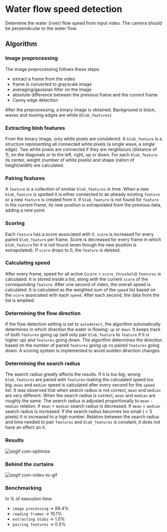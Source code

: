 # Water flow speed detection

Determine the water (river) flow speed from input video. The camera should be perpendicular to the water flow.

## Algorithm

### Image preprocessing

The image preprocessing follows these steps:
* extract a frame from the video
* frame is converted to grayscale image
* averaging/gaussian filter on the image
* absolute difference between the previous frame and the current frame
* Canny edge detection

After the preprocessing, a binary image is obtained. Background is black, waves and moving edges are white (`blob_features`).

### Extracting blob features

From the binary image, only white pixels are considered. A `blob_feature` is a structure representing all connected white pixels (a single wave, a single edge). Two white pixels are connected if they are neighbours (distance of 1), on the diagonals or to the left, right, up or down. For each `blob_feature` its center, weight (number of white pixels) and shape (ration of height/width) are calculated. 

### Pairing features

A `feature` is a collection of similiar `blob_features` in time. When a new `blob_feature` is spotted it is either connected to an already existing `feature` or a new `feature` is created from it. If `blob_feature` is not found for `feature` in the current frame, its new position is extrapolated from the previous data, adding a new point.

### Scoring

Each `feature` has a score associated with it. `score` is increased for every paired `blob_feature` per frame. Score is decreased for every frame in which `blob_feature` for it is not found (even though the new position is extrapolated). If `score` drops to 0, the `feature` is deleted.

### Calculating speed

After every frame, speed for all active (`score` > `score_threshold`) `features` is calculated. It is stored inside a list, along with the current `score` of the corresponding `feature`. After one second of video, the overall speed is calculated. It is calculated as the weighted sum of the `speed` list based on the `score` associated with each `speed`. After each second, the data from the list is emptied.  

### Determining the flow direction

If the flow detection setting is set to `autodetect`, the algorithm automatically determines in which direction the water is flowing: `up` or `down`. It keeps track of both `features` going up (will only pair `blob_feature` to `feature` if it is higher up) and `features` going down. The algorithm determines the direciton based on the number of paired `features` going up vs paired `features` going down. A scoring system is implemented to avoid sudden direction changes.

### Determining the search radius

The search radius greatly affects the results. If it is too big, wrong `blob_features` are paired with `features` making the calculated speed too big. `mean` and `median` speed is calculated after every second for the `speed` list. It was observed that when search radius is not correct, `mean` and `median` are very different. When the search radius is correct, `mean` and `median` are roughly the same. The search radius is adjusted proportionally to `mean` - `median` relation. If `mean` > `median` search radius is decreased. If `mean` < `median` search radius is increased. If the search radius becomes too small ( < 5 pixels) it is increased to a high number. Relation between the search radius and time needed to pair `features` and `blob_features` is constant, it does not have an effect on it.

### Results

![ezgif com-optimize](https://github.com/fpenzar/water_speed_detection/assets/49754912/a4fc9d14-72e6-4869-8ba2-2c1f9e8a9d3a)

### Behind the curtains

![ezgif com-video-to-gif](https://github.com/fpenzar/water_speed_detection/assets/49754912/b8f2a034-7e73-4d1f-8c58-28a304510109)

### Benchmarking

In % of execution time:

* `image processing` -> 88.4%
* `reading frames` -> 10.1%
* `extracting blobs` -> 1.0%
* `pairing features` -> 0.5% 
